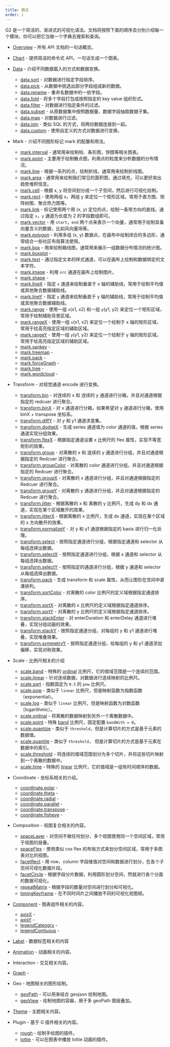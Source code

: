 ```yaml
---
title: 概览
order: 1
---
```


G2 是一个简洁的、渐进式的可视化语法。文档将按照下面的顺序去分别介绍每一个模块，你可以把它当做一个字典去搜索和查询。

* [Overview](/api/overview) - 所有 API 文档的一句话概览。
* [Chart](./chart) - 提供简洁的命令式 API，一句话生成一个图表。
* [Data](/api/data/overview) - 介绍不同数据载入的方式和数据变换。
  * [data.sort](/api/data/sort) - 对数据进行指定字段排序。
  * [data.pick](/api/data/pick) - 从数据中挑选出部分字段组成新的数据。
  * [data.rename](/api/data/rename) - 重命名数据中的一些字段。
  * [data.fold](/api/data/fold) - 将多个字段打包成按照指定的 key value 组织形式。
  * [data.filter](/api/data/filter) - 对数据进行指定条件的过滤。
  * [data.subset](/api/data/subset) - 从原数据集中按照数据量、数据字段抽取数据子集。
  * [data.map](/api/data/map) - 对数据进行过滤。
  * [data.join](/api/data/join) - 类似 SQL 的方式，将两份数据连接到一起。
  * [data.custom](/api/data/custom) - 使用自定义的方式对数据进行变换。
* Mark - 介绍不同图形标记 mark 的配置和用法。
  * [mark.interval](/api/mark/interval) - 通常用来绘制柱、条形图，饼图等相关图表。
  * [mark.point](/api/mark/point) - 主要用于绘制散点图，利用点的粒度来分析数据的分布情况。
  * [mark.line](/api/mark/line) - 根据一系列的点，绘制折线，通常用来绘制折线图。
  * [mark.area](/api/mark/area) - 通常用来绘制我们常见的面积图，通过填充，可以更好突出趋势堆积信息。
  * [mark.cell](/api/mark/cell) - 根据 x, y 将空间划分成一个子空间，然后进行可视化绘制。
  * [mark.rect](/api/mark/rect) - 使用两组 x，两组 y 来定位一个矩形区域，常用于直方图、矩阵树图、聚合热力图等。
  * [mark.link](/api/mark/link) - 标记使用两个用 (x, y) 定位的点，绘制一条带方向的直线。通过指定 `x`，`y` 通道为长度为 2 的字段数组即可。
  * [mark.vector](/api/mark/vector) - 用 `start`，`end` 两个点来表示一个向量，通常用于绘制具备向量含义的数据，比如风向量场等。
  * [mark.polygon](/api/mark/polygon) - 利用多组 (x, y) 数据点，在画布中绘制闭合的多边形，通常结合一些社区布局算法使用。
  * [mark.box](/api/mark/box) - 用来绘制箱线图，通常用来展示一组数据分布情况的统计图。
  * [mark.boxplot](./mark/boxplot) - 
  * [mark.text](/api/mark/text) - 通过指定文本的样式通道，可以在画布上绘制和数据绑定的文本字符。
  * [mark.image](/api/mark/image) - 利用 `src` 通道在画布上绘制图片。
  * [mark.shape](./mark/shape) - 
  * [mark.lineX](/api/mark/linex) - 指定 `x` 通道来绘制垂直于 x 轴的辅助线，常用于绘制平均值或其他聚合数据辅助线。
  * [mark.lineY](/api/mark/liney) - 指定 `y` 通道来绘制垂直于 y 轴的辅助线，常用于绘制平均值或其他聚合数据辅助线。
  * [mark.range](/api/mark/range) - 使用一组 `x`(x1, x2) 和一组 `y`(y1, y2) 来定位一个矩形区域，常用于绘制辅助背景区域。
  * [mark.rangeX](/api/mark/rangex) - 使用一组 `x`(x1, x2) 来定位一个绘制于 x 轴的矩形区域，常用于绘高亮指定区域的辅助区域。
  * [mark.rangeY](/api/mark/rangey) - 使用一组 `y`(y1, y2) 来定位一个绘制于 y 轴的矩形区域，常用于绘高亮指定区域的辅助区域。
  * [mark.sankey](./mark/sankey) - 
  * [mark.treemap](./mark/treemap) - 
  * [mark.pack](./mark/pack) - 
  * [mark.forceGraph](./mark/forceGraph) - 
  * [mark.tree](./mark/tree) - 
  * [mark.wordcloud](./mark/wordcloud) - 
* Transform - 对视觉通道 encode 进行变换。
  * [transform.bin](/api/transform/bin) - 对连续的 x 和 连续的 y 通道进行分箱，并且对通道根据指定的 redcuer 进行聚合。
  * [transform.binX](/api/transform/binx) - 对 x 通道进行分箱，如果希望对 y 通道进行分箱，使用 binX + transpose 坐标系。
  * [transform.diffY](/api/transform/diffy) - 对 y 和 y1 通道求差集。
  * [transform.dodgeX](/api/transform/dodgex) - 生成 series 通道值为 color 通道的值，根据 series 通道实现分组效果。
  * [transform.flexX](/api/transform/flexx) - 根据指定通道设置 x 比例尺的 flex 属性，实现不等宽矩形的效果。
  * [transform.group](/api/transform/group) - 对离散的 x 和 连续的 y 通道进行分组，并且对通道根据指定的 Redcuer 进行聚合。
  * [transform.groupColor](/api/transform/groupcolor) - 对离散的 color 通道进行分组，并且对通道根据指定的 Redcuer 进行聚合。
  * [transform.groupX](/api/transform/groupx) - 对离散的 x 通道进行分组，并且对通道根据指定的 Redcuer 进行聚合。
  * [transform.groupY](/api/transform/groupy) - 对离散的 y 通道进行分组，并且对通道根据指定的 Redcuer 进行聚合。
  * [transform.jitter](/api/transform/jitter) - 根据离散的 x 和 离散的 y 比例尺，生成 dy 和 dx 通道，实现在某个区域散开的效果。
  * [transform.jitterX](/api/transform/jitterx) - 根据离散的 x 比例尺，生成 dx 通道，实现在某个区域的 x 方向散开的效果。
  * [transform.normalizeY](/api/transform/normalizey) - 对 y 和 y1 通道根据指定的 basis 进行归一化处理。
  * [transform.select](/api/transform/select) - 按照指定通道进行分组，根据指定通道和 selector 从每组选择出数据。
  * [transform.selectX](/api/transform/selectx) - 按照指定通道进行分组，根据 x 通道和 selector 从每组选择出数据。
  * [transform.selectY](/api/transform/selecty) - 按照指定的通道进行分组，根据 y 通道和 selector 从每组选择出数据。
  * [transform.pack](/api/transform/pack) - 生成 transform 和 scale 属性，从而让图形在空间中紧凑排列。
  * [transform.sortColor](/api/transform/sortcolor) - 对离散的 color 比例尺的定义域根据指定通道排序。
  * [transform.sortX](/api/transform/sortx) - 对离散的 x 比例尺的定义域根据指定通道排序。
  * [transform.sortY](/api/transform/sorty) - 对离散的 y 比例尺的定义域根据指定通道排序。
  * [transform.stackEnter](/api/transform/stackenter) - 对 enterDuration 和 enterDelay 通道进行堆叠，实现分组动画的效果。
  * [transform.stackY](/api/transform/stacky) - 按照指定通道分组，对每组的 y 和 y1 通道进行堆叠，实现堆叠效果。
  * [transform.symmetryY](/api/transform/symmetryy) - 按照指定通道分组，给每组的 y 和 y1 通道添加偏移，实现对称效果。
* Scale - 比例尺相关的介绍
  * [scale.band](/api/scale/band) - 特殊的 [ordinal](/api/sclae/ordinal) 比例尺，它的值域范围是一个连续的范围。
  * [scale.linear](/api/scale/linear) - 针对连续数据，对数据进行连续映射的比例尺。
  * [scale.sqrt](/api/scale/sqrt) - 指数固定为 `0.5` 的 `pow` 比例尺。
  * [scale.pow](/api/scale/pow) - 类似于 `linear` 比例尺，但是映射函数为指数函数（exponential）。
  * [scale.log](/api/scale/log) - 类似于 `linear` 比例尺，但是映射函数为对数函数（logarithmic）。
  * [scale.ordinal](/api/scale/ordinal) - 将离散的数据映射到另外一个离散数据中。
  * [scale.point](/api/scale/point) - 特殊 [band](/api/sclae/band) 比例尺，固定配置 `bandWith = 0`。
  * [scale.quantize](/api/scale/quantize) - 类似于 `threshold`，但是计算切片的方式是基于元素的数据值。
  * [scale.quantile](/api/scale/quantile) - 类似于 `threshold`， 但是计算切片的方式是基于元素在数据中的索引。
  * [scale.threshold](/api/scale/threshold) - 将连续的值域范围划分为多个切片，并将这些切片映射到一个离散的数据中。
  * [scale.time](/api/scale/time) - 特殊的 [linear](/api/sclae/linear) 比例尺，它的值域是一组有时间顺序的数据。
  
* Coordinate - 坐标系相关的介绍。
  * [coordinate.polar](./scale/polar) - 
  * [coordinate.theta](./scale/theta) - 
  * [coordinate.radial](./scale/radial) - 
  * [coordinate.parallel](./scale/parallel) - 
  * [coordinate.transpose](./scale/transpose) - 
  * [coordinate.fisheye](./scale/fisheye) - 
* Composition - 视图复合相关的内容。
  * [spaceLayer](/api/composition/spacelayer) - 对空间不做任何划分，多个视图使用同一个空间区域，常用于视图的层叠。
  * [spaceFlex](/api/composition/spaceflex) - 使用类似 css flex 的布局方式来划分空间区域，常用于多图表对比的视图。
  * [facetRect](/api/composition/facetrect) - 用 row、column 字段维值对空间和数据进行划分，在各个子空间可视化数据片段。
  * [facetCircle](/api/composition/facetcircle) - 根据字段分片数据，利用圆形划分空间，然就进行各个分面的数据可视化。
  * [repeatMatrix](/api/composition/repeatmatrix) - 根据字段的数量对空间进行划分和可视化。
  * [timingKeyframe](/api/composition/timingkeyframe) - 在不同时间片之间播放不同的可视化视图帧。
* [Component](/api/component/overview) - 图表组件相关的内容。
  * [axisX](./scale/axisX) - 
  * [axisY](./scale/axisY) - 
  * [legendCateogry](./scale/legendCateogry) - 
  * [legendContiuous](./scale/legendContiuous) - 
* [Label](/api/label/overview) - 数据标签相关的内容
* [Animation](/api/animation/overview) - 动画相关的内容。
* Interaction - 交互相关内容。
* [Graph]() - 
* Geo - 地图相关的图形绘制。
  * [geoPath](/api/geo/geopath) - 可以用来结合 geojson 绘制地图。 
  * [geoView](/api/geo/geoview) - 绘制地图的容器，用于多 geoPath 图层叠加。
* [Theme](/api/theme/theme) - 主题相关内容。
* Plugin - 基于 G 插件相关的内容。
  * [rough](/api/plugin/rough) - 绘制手绘图的插件。
  * [lottie](/api/plugin/lottie) - 可以在图表中播放 lottie 动画的插件。
